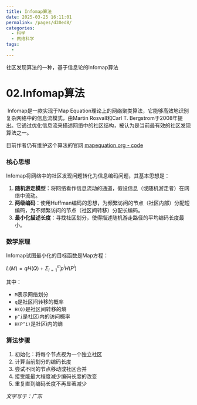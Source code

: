 ```yaml
---
title: Infomap算法
date: 2025-03-25 16:11:01
permalink: /pages/d30ed8/
categories:
  - 科学
  - 网络科学
tags:
  - 
---
```


社区发现算法的一种，基于信息论的Infomap算法

<!-- more -->

# 02.Infomap算法

​	Infomap是一款实现于Map Equation理论上的网络聚类算法，它能够高效地识别复杂网络中的信息流模式，由Martin Rosvall和Carl T. Bergstrom于2008年提出。它通过优化信息流来描述网络中的社区结构，被认为是当前最有效的社区发现算法之一。

目前作者仍有维护这个算法的官网 [mapequation.org - code](https://www.mapequation.org/code.html#Linux)

### 核心思想

Infomap将网络中的社区发现问题转化为信息编码问题，其基本思想是：

1. **随机游走模型**：将网络看作信息流动的通道，假设信息（或随机游走者）在网络中流动。
2. **两级编码**：使用Huffman编码的思想，为频繁访问的节点（社区内部）分配短编码，为不频繁访问的节点（社区间转移）分配长编码。
3. **最小化描述长度**：寻找社区划分，使得描述随机游走路径的平均编码长度最小。

### 数学原理

Infomap试图最小化的目标函数是Map方程：

$L(M) = qH(Q) + Σ_{i=1}^m p^iH(P^i)$

其中：

- `M`表示网络划分
- `q`是社区间转移的概率
- `H(Q)`是社区间转移的熵
- `p^i`是社区i内的访问概率
- `H(P^i)`是社区i内的熵

### 算法步骤

1. 初始化：将每个节点视为一个独立社区
2. 计算当前划分的编码长度
3. 尝试不同的节点移动或社区合并
4. 接受能最大程度减少编码长度的改变
5. 重复直到编码长度不再显著减少



*文字写于：广东*